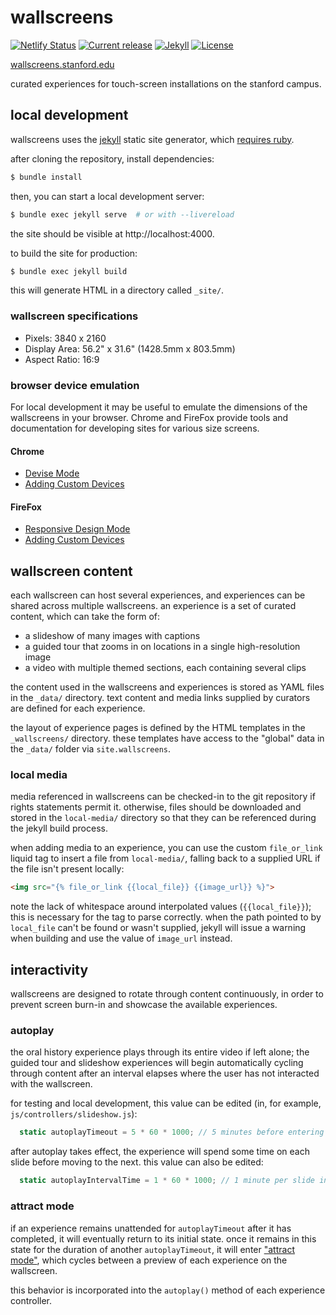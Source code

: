 # wallscreens
[![Netlify Status](https://api.netlify.com/api/v1/badges/692ef43d-2785-4975-a5c4-9db57a66b315/deploy-status)](https://app.netlify.com/sites/sul-wallscreens/deploys)
[![Current release](https://img.shields.io/github/v/release/sul-dlss/wallscreens)](https://github.com/sul-dlss/wallscreens/releases)
[![Jekyll](https://img.shields.io/badge/powered_by-jekyll-blue.svg)](http://jekyllrb.com/)
[![License](https://img.shields.io/badge/license-apache%202.0-blue.svg)](https://opensource.org/licenses/Apache-2.0)

[wallscreens.stanford.edu](https://wallscreens.stanford.edu)

curated experiences for touch-screen installations on the stanford campus.

## local development
wallscreens uses the [jekyll](http://jekyllrb.com/) static site generator, which [requires ruby](http://jekyllrb.com/docs/#prerequisites).

after cloning the repository, install dependencies:
```sh
$ bundle install
```
then, you can start a local development server:
```sh
$ bundle exec jekyll serve  # or with --livereload
```
the site should be visible at http://localhost:4000.

to build the site for production:
```sh
$ bundle exec jekyll build
```
this will generate HTML in a directory called `_site/`.

### wallscreen specifications
- Pixels: 3840 x 2160
- Display Area: 56.2" x 31.6" (1428.5mm x 803.5mm)
- Aspect Ratio: 16:9

### browser device emulation
For local development it may be useful to emulate the dimensions of the wallscreens in your browser. Chrome and FireFox provide tools and documentation for developing sites for various size screens.

#### Chrome
- [Devise Mode](https://developer.chrome.com/docs/devtools/device-mode/)
- [Adding Custom Devices](https://developer.chrome.com/docs/devtools/device-mode/#custom)

#### FireFox
- [Responsive Design Mode](https://developer.mozilla.org/en-US/docs/Tools/Responsive_Design_Mode)
- [Adding Custom Devices](https://developer.mozilla.org/en-US/docs/Tools/Responsive_Design_Mode#device_selection)

## wallscreen content
each wallscreen can host several experiences, and experiences can be shared across multiple wallscreens. an experience is a set of curated content, which can take the form of:
- a slideshow of many images with captions
- a guided tour that zooms in on locations in a single high-resolution image
- a video with multiple themed sections, each containing several clips

the content used in the wallscreens and experiences is stored as YAML files in the `_data/` directory. text content and media links supplied by curators are defined for each experience.

the layout of experience pages is defined by the HTML templates in the `_wallscreens/` directory. these templates have access to the "global" data in the `_data/` folder via `site.wallscreens`.

### local media
media referenced in wallscreens can be checked-in to the git repository if rights statements permit it. otherwise, files should be downloaded and stored in the `local-media/` directory so that they can be referenced during the jekyll build process.

when adding media to an experience, you can use the custom `file_or_link` liquid tag to insert a file from `local-media/`, falling back to a supplied URL if the file isn't present locally:
```html
<img src="{% file_or_link {{local_file}} {{image_url}} %}">
```
note the lack of whitespace around interpolated values (`{{local_file}}`); this is necessary for the tag to parse correctly. when the path pointed to by `local_file` can't be found or wasn't supplied, jekyll will issue a warning when building and use the value of `image_url` instead.

## interactivity
wallscreens are designed to rotate through content continuously, in order to prevent screen burn-in and showcase the available experiences.

### autoplay
the oral history experience plays through its entire video if left alone; the guided tour and slideshow experiences will begin automatically cycling through content after an interval elapses where the user has not interacted with the wallscreen.

for testing and local development, this value can be edited (in, for example, `js/controllers/slideshow.js`):
```js
  static autoplayTimeout = 5 * 60 * 1000; // 5 minutes before entering autoplay mode
```
after autoplay takes effect, the experience will spend some time on each slide before moving to the next. this value can also be edited:
```js
  static autoplayIntervalTime = 1 * 60 * 1000; // 1 minute per slide in autoplay mode
```
### attract mode
if an experience remains unattended for `autoplayTimeout` after it has completed, it will eventually return to its initial state. once it remains in this state for the duration of another `autoplayTimeout`, it will enter ["attract mode"](https://en.wiktionary.org/wiki/attract_mode), which cycles between a preview of each experience on the wallscreen.

this behavior is incorporated into the `autoplay()` method of each experience controller.
